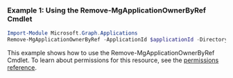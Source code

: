 ### Example 1: Using the Remove-MgApplicationOwnerByRef Cmdlet
```powershell
Import-Module Microsoft.Graph.Applications
Remove-MgApplicationOwnerByRef -ApplicationId $applicationId -DirectoryObjectId $directoryObjectId
```
This example shows how to use the Remove-MgApplicationOwnerByRef Cmdlet.
To learn about permissions for this resource, see the [permissions reference](/graph/permissions-reference).
